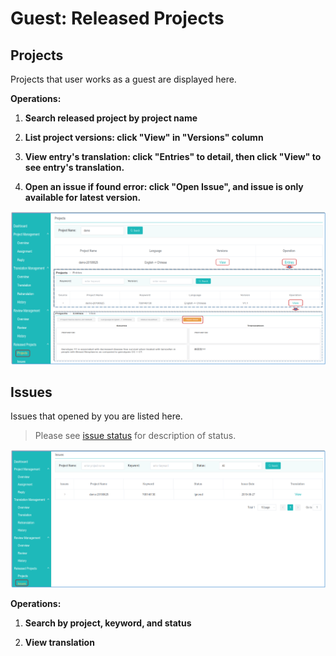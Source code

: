 # Guest: Released Projects

## Projects

Projects that user works as a guest are displayed here. 

**Operations:**

1. **Search released project by project name**

2. **List project versions: click "View" in "Versions" column**

3. **View entry's translation: click "Entries" to detail, then click "View" to see entry's translation.**

4. **Open an issue if found error: click "Open Issue", and issue is only available for latest version.**

![](/assets/released_projects.projects.png)

## Issues

Issues that opened by you are listed here.

> Please see [issue status](../glossary.md#issue-status) for description of status.

![](/assets/released_projects.issues.png)

**Operations:**

1. **Search by project, keyword, and status**

2. **View translation**
